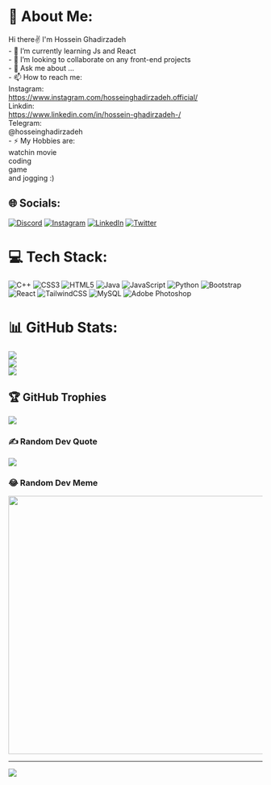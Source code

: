 # 💫 About Me:
Hi there✌ I'm Hossein Ghadirzadeh<br>- 🔭 I’m currently learning Js and React<br>- 👯 I’m looking to collaborate on any front-end projects<br>- 💬 Ask me about ...<br>- 📫 How to reach me: <br>  Instagram:<br>    https://www.instagram.com/hosseinghadirzadeh.official/<br>  Linkdin:<br>    https://www.linkedin.com/in/hossein-ghadirzadeh-/<br>  Telegram:<br>    @hosseinghadirzadeh<br>- ⚡ My Hobbies are:<br>watchin movie<br>coding<br>game <br>and jogging :)


## 🌐 Socials:
[![Discord](https://img.shields.io/badge/Discord-%237289DA.svg?logo=discord&logoColor=white)](htttps://discord.gg/#8697) 
[![Instagram](https://img.shields.io/badge/Instagram-%23E4405F.svg?logo=Instagram&logoColor=white)](https://instagram.com/hosseinghadirzadeh.Official)
[![LinkedIn](https://img.shields.io/badge/LinkedIn-%230077B5.svg?logo=linkedin&logoColor=white)](https://linkedin.com/in/hosseinghadirzadeh) 
[![Twitter](https://img.shields.io/badge/Twitter-%231DA1F2.svg?logo=Twitter&logoColor=white)](https://twitter.com/hosseingh81) 

# 💻 Tech Stack:
![C++](https://img.shields.io/badge/c++-%2300599C.svg?style=for-the-badge&logo=c%2B%2B&logoColor=white) ![CSS3](https://img.shields.io/badge/css3-%231572B6.svg?style=for-the-badge&logo=css3&logoColor=white) ![HTML5](https://img.shields.io/badge/html5-%23E34F26.svg?style=for-the-badge&logo=html5&logoColor=white) ![Java](https://img.shields.io/badge/java-%23ED8B00.svg?style=for-the-badge&logo=java&logoColor=white) ![JavaScript](https://img.shields.io/badge/javascript-%23323330.svg?style=for-the-badge&logo=javascript&logoColor=%23F7DF1E) ![Python](https://img.shields.io/badge/python-3670A0?style=for-the-badge&logo=python&logoColor=ffdd54) ![Bootstrap](https://img.shields.io/badge/bootstrap-%23563D7C.svg?style=for-the-badge&logo=bootstrap&logoColor=white) ![React](https://img.shields.io/badge/react-%2320232a.svg?style=for-the-badge&logo=react&logoColor=%2361DAFB) ![TailwindCSS](https://img.shields.io/badge/tailwindcss-%2338B2AC.svg?style=for-the-badge&logo=tailwind-css&logoColor=white) ![MySQL](https://img.shields.io/badge/mysql-%2300f.svg?style=for-the-badge&logo=mysql&logoColor=white) ![Adobe Photoshop](https://img.shields.io/badge/adobephotoshop-%2331A8FF.svg?style=for-the-badge&logo=adobephotoshop&logoColor=white)
# 📊 GitHub Stats:
![](https://github-readme-stats.vercel.app/api?username=hosseinghadirzadeh&theme=monokai&hide_border=false&include_all_commits=false&count_private=false)<br/>
![](https://github-readme-streak-stats.herokuapp.com/?user=hosseinghadirzadeh&theme=monokai&hide_border=false)<br/>
![](https://github-readme-stats.vercel.app/api/top-langs/?username=hosseinghadirzadeh&theme=monokai&hide_border=false&include_all_commits=false&count_private=false&layout=compact)

## 🏆 GitHub Trophies
![](https://github-profile-trophy.vercel.app/?username=hosseinghadirzadeh&theme=radical&no-frame=false&no-bg=true&margin-w=4)

### ✍️ Random Dev Quote
![](https://quotes-github-readme.vercel.app/api?type=horizontal&theme=radical)

### 😂 Random Dev Meme
<img src="https://random-memer.herokuapp.com/" width="512px"/>

---
[![](https://visitcount.itsvg.in/api?id=hosseinghadirzadeh&icon=0&color=0)](https://visitcount.itsvg.in)
